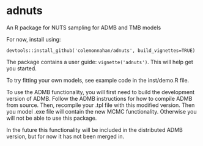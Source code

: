# adnuts
An R package for NUTS sampling for ADMB and TMB models

For now, install using:

````devtools::install_github('colemonnahan/adnuts', build_vignettes=TRUE)````

The package contains a user guide: `vignette('adnuts')`. This will help get you started.

To try fitting your own models, see example code in the inst/demo.R file.

To use the ADMB functionality, you will first need to build the development
version of ADMB. Follow the ADMB instructions for how to compile ADMB from
source. Then, recompile your .tpl file with this modified version. Then you
model .exe file will contain the new MCMC functionality. Otherwise you will
not be able to use this package.

In the future this functionality will be included in the distributed ADMB
version, but for now it has not been merged in.

